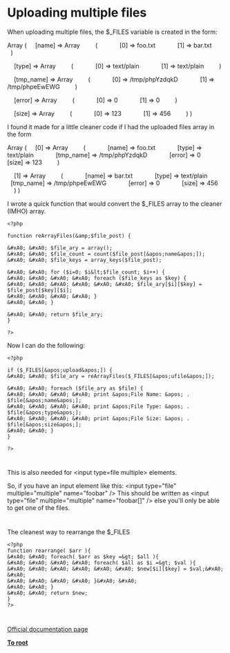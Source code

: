 # Uploading multiple files





When uploading multiple files, the $_FILES variable is created in the form:

Array
(
&#xA0; &#xA0; [name] =&gt; Array
&#xA0; &#xA0; &#xA0; &#xA0; (
&#xA0; &#xA0; &#xA0; &#xA0; &#xA0; &#xA0; [0] =&gt; foo.txt
&#xA0; &#xA0; &#xA0; &#xA0; &#xA0; &#xA0; [1] =&gt; bar.txt
&#xA0; &#xA0; &#xA0; &#xA0; )

&#xA0; &#xA0; [type] =&gt; Array
&#xA0; &#xA0; &#xA0; &#xA0; (
&#xA0; &#xA0; &#xA0; &#xA0; &#xA0; &#xA0; [0] =&gt; text/plain
&#xA0; &#xA0; &#xA0; &#xA0; &#xA0; &#xA0; [1] =&gt; text/plain
&#xA0; &#xA0; &#xA0; &#xA0; )

&#xA0; &#xA0; [tmp_name] =&gt; Array
&#xA0; &#xA0; &#xA0; &#xA0; (
&#xA0; &#xA0; &#xA0; &#xA0; &#xA0; &#xA0; [0] =&gt; /tmp/phpYzdqkD
&#xA0; &#xA0; &#xA0; &#xA0; &#xA0; &#xA0; [1] =&gt; /tmp/phpeEwEWG
&#xA0; &#xA0; &#xA0; &#xA0; )

&#xA0; &#xA0; [error] =&gt; Array
&#xA0; &#xA0; &#xA0; &#xA0; (
&#xA0; &#xA0; &#xA0; &#xA0; &#xA0; &#xA0; [0] =&gt; 0
&#xA0; &#xA0; &#xA0; &#xA0; &#xA0; &#xA0; [1] =&gt; 0
&#xA0; &#xA0; &#xA0; &#xA0; )

&#xA0; &#xA0; [size] =&gt; Array
&#xA0; &#xA0; &#xA0; &#xA0; (
&#xA0; &#xA0; &#xA0; &#xA0; &#xA0; &#xA0; [0] =&gt; 123
&#xA0; &#xA0; &#xA0; &#xA0; &#xA0; &#xA0; [1] =&gt; 456
&#xA0; &#xA0; &#xA0; &#xA0; )
)

I found it made for a little cleaner code if I had the uploaded files array in the form

Array
(
&#xA0; &#xA0; [0] =&gt; Array
&#xA0; &#xA0; &#xA0; &#xA0; (
&#xA0; &#xA0; &#xA0; &#xA0; &#xA0; &#xA0; [name] =&gt; foo.txt
&#xA0; &#xA0; &#xA0; &#xA0; &#xA0; &#xA0; [type] =&gt; text/plain
&#xA0; &#xA0; &#xA0; &#xA0; &#xA0; &#xA0; [tmp_name] =&gt; /tmp/phpYzdqkD
&#xA0; &#xA0; &#xA0; &#xA0; &#xA0; &#xA0; [error] =&gt; 0
&#xA0; &#xA0; &#xA0; &#xA0; &#xA0; &#xA0; [size] =&gt; 123
&#xA0; &#xA0; &#xA0; &#xA0; )

&#xA0; &#xA0; [1] =&gt; Array
&#xA0; &#xA0; &#xA0; &#xA0; (
&#xA0; &#xA0; &#xA0; &#xA0; &#xA0; &#xA0; [name] =&gt; bar.txt
&#xA0; &#xA0; &#xA0; &#xA0; &#xA0; &#xA0; [type] =&gt; text/plain
&#xA0; &#xA0; &#xA0; &#xA0; &#xA0; &#xA0; [tmp_name] =&gt; /tmp/phpeEwEWG
&#xA0; &#xA0; &#xA0; &#xA0; &#xA0; &#xA0; [error] =&gt; 0
&#xA0; &#xA0; &#xA0; &#xA0; &#xA0; &#xA0; [size] =&gt; 456
&#xA0; &#xA0; &#xA0; &#xA0; )
)

I wrote a quick function that would convert the $_FILES array to the cleaner (IMHO) array.



```
<?php

function reArrayFiles(&amp;$file_post) {

&#xA0; &#xA0; $file_ary = array();
&#xA0; &#xA0; $file_count = count($file_post[&apos;name&apos;]);
&#xA0; &#xA0; $file_keys = array_keys($file_post);

&#xA0; &#xA0; for ($i=0; $i&lt;$file_count; $i++) {
&#xA0; &#xA0; &#xA0; &#xA0; foreach ($file_keys as $key) {
&#xA0; &#xA0; &#xA0; &#xA0; &#xA0; &#xA0; $file_ary[$i][$key] = $file_post[$key][$i];
&#xA0; &#xA0; &#xA0; &#xA0; }
&#xA0; &#xA0; }

&#xA0; &#xA0; return $file_ary;
}

?>
```


Now I can do the following:



```
<?php

if ($_FILES[&apos;upload&apos;]) {
&#xA0; &#xA0; $file_ary = reArrayFiles($_FILES[&apos;ufile&apos;]);

&#xA0; &#xA0; foreach ($file_ary as $file) {
&#xA0; &#xA0; &#xA0; &#xA0; print &apos;File Name: &apos; . $file[&apos;name&apos;];
&#xA0; &#xA0; &#xA0; &#xA0; print &apos;File Type: &apos; . $file[&apos;type&apos;];
&#xA0; &#xA0; &#xA0; &#xA0; print &apos;File Size: &apos; . $file[&apos;size&apos;];
&#xA0; &#xA0; }
}

?>
```



  

#



This is also needed for &lt;input type=file multiple&gt; elements.

So, if you have an input element like this:
&lt;input type=&quot;file&quot; multiple=&quot;multiple&quot; name=&quot;foobar&quot; /&gt;
This should be written as
&lt;input type=&quot;file&quot; multiple=&quot;multiple&quot; name=&quot;foobar[]&quot; /&gt;
else you&apos;ll only be able to get one of the files.

  

#



The cleanest way to rearrange the $_FILES



```
<?php
function rearrange( $arr ){
&#xA0; &#xA0; foreach( $arr as $key =&gt; $all ){
&#xA0; &#xA0; &#xA0; &#xA0; foreach( $all as $i =&gt; $val ){
&#xA0; &#xA0; &#xA0; &#xA0; &#xA0; &#xA0; $new[$i][$key] = $val;&#xA0; &#xA0; 
&#xA0; &#xA0; &#xA0; &#xA0; }&#xA0; &#xA0; 
&#xA0; &#xA0; }
&#xA0; &#xA0; return $new;
}
?>
```



  

#

[Official documentation page](https://www.php.net/manual/en/features.file-upload.multiple.php)

**[To root](/README.md)**